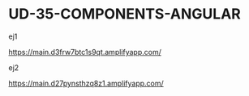 # UD-35-COMPONENTS-ANGULAR

ej1

https://main.d3frw7btc1s9qt.amplifyapp.com/


ej2

https://main.d27pynsthzq8z1.amplifyapp.com/
